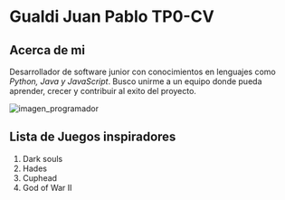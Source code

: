 # Gualdi Juan Pablo TP0-CV

<h2><strong> Acerca de mi </strong></h2>
Desarrollador de software junior con conocimientos en lenguajes como <em>Python, Java y JavaScript</em>. Busco unirme a un equipo donde pueda aprender, crecer y contribuir al exito del proyecto.

![imagen_programador](https://d2a5isokysfowx.cloudfront.net/wp-content/uploads/2021/03/marca-personal-para-ingenieros-de-software-1-1024x768.jpg)

<h2><strong> Lista de Juegos inspiradores</strong></h2>
<ol>
    <li>Dark souls</li>
    <li>Hades</li>
    <li>Cuphead</li>
    <li>God of War II</li>
</ol>
